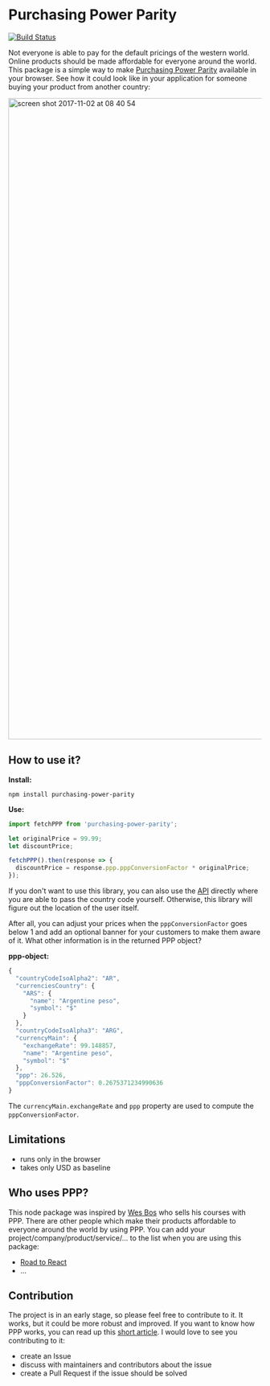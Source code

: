 # Purchasing Power Parity

[![Build Status](https://travis-ci.org/rwieruch/purchasing-power-parity.svg?branch=master)](https://travis-ci.org/rwieruch/purchasing-power-parity)

Not everyone is able to pay for the default pricings of the western world. Online products should be made affordable for everyone around the world. This package is a simple way to make [Purchasing Power Parity](https://purchasing-power-parity.com) available in your browser. See how it could look like in your application for someone buying your product from another country:

<img width="1276" alt="screen shot 2017-11-02 at 08 40 54" src="https://user-images.githubusercontent.com/2479967/32305725-a8186744-bfa9-11e7-9d58-a074c5b34982.png">

## How to use it?

**Install:**

`npm install purchasing-power-parity`

**Use:**

```js
import fetchPPP from 'purchasing-power-parity';

let originalPrice = 99.99;
let discountPrice;

fetchPPP().then(response => {
  discountPrice = response.ppp.pppConversionFactor * originalPrice;
});
```

If you don't want to use this library, you can also use the [API](https://api.purchasing-power-parity.com/?target=ID) directly where you are able to pass the country code yourself. Otherwise, this library will figure out the location of the user itself.

After all, you can adjust your prices when the `pppConversionFactor` goes below 1 and add an optional banner for your customers to make them aware of it. What other information is in the returned PPP object?

**ppp-object:**

```js
{
  "countryCodeIsoAlpha2": "AR",
  "currenciesCountry": {
    "ARS": {
      "name": "Argentine peso",
      "symbol": "$"
    }
  },
  "countryCodeIsoAlpha3": "ARG",
  "currencyMain": {
    "exchangeRate": 99.148857,
    "name": "Argentine peso",
    "symbol": "$"
  },
  "ppp": 26.526,
  "pppConversionFactor": 0.2675371234990636
}
```

The `currencyMain.exchangeRate` and `ppp` property are used to compute the `pppConversionFactor`.

## Limitations

- runs only in the browser
- takes only USD as baseline

## Who uses PPP?

This node package was inspired by [Wes Bos](https://twitter.com/wesbos) who sells his courses with PPP. There are other people which make their products affordable to everyone around the world by using PPP. You can add your project/company/product/service/... to the list when you are using this package:

- [Road to React](https://roadtoreact.com/)
- ...

## Contribution

The project is in an early stage, so please feel free to contribute to it. It works, but it could be more robust and improved. If you want to know how PPP works, you can read up this [short article](https://www.sapling.com/6218206/calculate-purchasing-power-parity). I would love to see you contributing to it:

- create an Issue
- discuss with maintainers and contributors about the issue
- create a Pull Request if the issue should be solved
